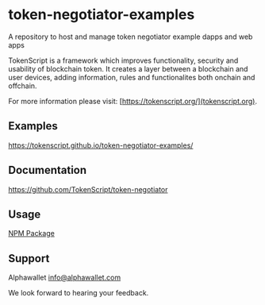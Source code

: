 # token-negotiator-examples
A repository to host and manage token negotiator example dapps and web apps

TokenScript is a framework which improves functionality, security and usability of blockchain token. It creates a layer between a blockchain and user devices, adding information, rules and functionalites both onchain and offchain. 

For more information please visit: [https://tokenscript.org/](tokenscript.org).

## Examples

https://tokenscript.github.io/token-negotiator-examples/

## Documentation

https://github.com/TokenScript/token-negotiator

## Usage

[NPM Package](https://www.npmjs.com/package/@alphawallet/token-negotiator)

## Support

Alphawallet <info@alphawallet.com>

We look forward to hearing your feedback.

